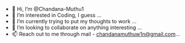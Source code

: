 - 👋 Hi, I’m @Chandana-Muthu1
- 👀 I’m interested in Coding, I guess ...
- 🌱 I’m currently trying to put my thoughts to work ...
- 💞️ I’m looking to collaborate on anything interesting ...
- 📫 Reach out to me through mail - chandanamuthuw1n@gmail.com...

<!---
Chandana-Muthu1/Chandana-Muthu1 is a ✨ special ✨ repository because its `README.md` (this file) appears on your GitHub profile.
You can click the Preview link to take a look at your changes.
--->
